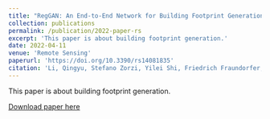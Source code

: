 ```yaml
---
title: "RegGAN: An End-to-End Network for Building Footprint Generation with Boundary Regularization"
collection: publications
permalink: /publication/2022-paper-rs
excerpt: 'This paper is about building footprint generation.'
date: 2022-04-11
venue: 'Remote Sensing'
paperurl: 'https://doi.org/10.3390/rs14081835'
citation: 'Li, Qingyu, Stefano Zorzi, Yilei Shi, Friedrich Fraundorfer, and Xiao Xiang Zhu. "RegGAN: An End-to-End Network for Building Footprint Generation with Boundary Regularization." Remote Sensing 14, no. 8 (2022): 1835." IEEE Transactions on Geoscience and Remote Sensing 58, no. 11 (2020): 7502-7519.'
---
```

This paper is about building footprint generation.

[Download paper here](https://github.com/lqycrystal/qingyuli.github.io/tree/main/files/2022-paper-rs.pdf)
